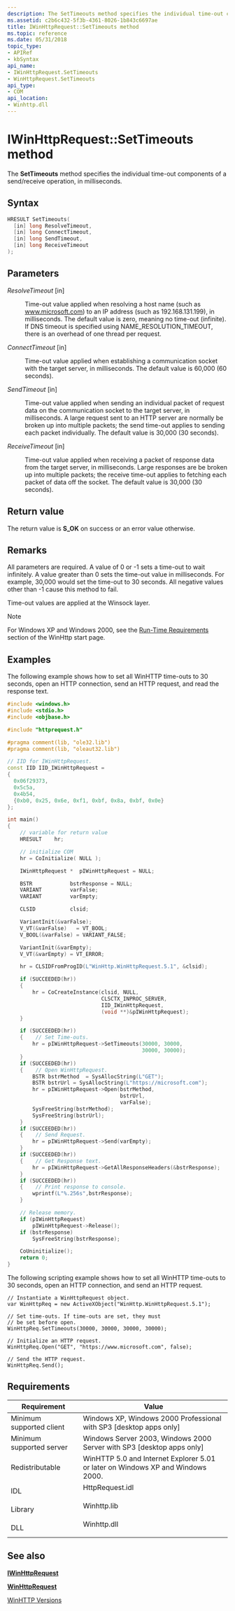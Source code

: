 ```yaml
---
description: The SetTimeouts method specifies the individual time-out components of a send/receive operation, in milliseconds.
ms.assetid: c2b6c432-5f3b-4361-8026-1b843c6697ae
title: IWinHttpRequest::SetTimeouts method
ms.topic: reference
ms.date: 05/31/2018
topic_type: 
- APIRef
- kbSyntax
api_name: 
- IWinHttpRequest.SetTimeouts
- WinHttpRequest.SetTimeouts
api_type: 
- COM
api_location: 
- Winhttp.dll
---
```


# IWinHttpRequest::SetTimeouts method

The **SetTimeouts** method specifies the individual time-out components of a send/receive operation, in milliseconds.

## Syntax


```C++
HRESULT SetTimeouts(
  [in] long ResolveTimeout,
  [in] long ConnectTimeout,
  [in] long SendTimeout,
  [in] long ReceiveTimeout
);
```



## Parameters

<dl> <dt>

*ResolveTimeout* \[in\]
</dt> <dd>

Time-out value applied when resolving a host name (such as www.microsoft.com) to an IP address (such as 192.168.131.199), in milliseconds. The default value is zero, meaning no time-out (infinite). If DNS timeout is specified using NAME\_RESOLUTION\_TIMEOUT, there is an overhead of one thread per request.

</dd> <dt>

*ConnectTimeout* \[in\]
</dt> <dd>

Time-out value applied when establishing a communication socket with the target server, in milliseconds. The default value is 60,000 (60 seconds).

</dd> <dt>

*SendTimeout* \[in\]
</dt> <dd>

Time-out value applied when sending an individual packet of request data on the communication socket to the target server, in milliseconds. A large request sent to an HTTP server are normally be broken up into multiple packets; the send time-out applies to sending each packet individually. The default value is 30,000 (30 seconds).

</dd> <dt>

*ReceiveTimeout* \[in\]
</dt> <dd>

Time-out value applied when receiving a packet of response data from the target server, in milliseconds. Large responses are be broken up into multiple packets; the receive time-out applies to fetching each packet of data off the socket. The default value is 30,000 (30 seconds).

</dd> </dl>

## Return value

The return value is **S\_OK** on success or an error value otherwise.

## Remarks

All parameters are required. A value of 0 or -1 sets a time-out to wait infinitely. A value greater than 0 sets the time-out value in milliseconds. For example, 30,000 would set the time-out to 30 seconds. All negative values other than -1 cause this method to fail.

Time-out values are applied at the Winsock layer.

> [!Note]  
> For Windows XP and Windows 2000, see the [Run-Time Requirements](winhttp-start-page.md) section of the WinHttp start page.

 

## Examples

The following example shows how to set all WinHTTP time-outs to 30 seconds, open an HTTP connection, send an HTTP request, and read the response text.


```C++
#include <windows.h>
#include <stdio.h>
#include <objbase.h>

#include "httprequest.h"

#pragma comment(lib, "ole32.lib")
#pragma comment(lib, "oleaut32.lib")

// IID for IWinHttpRequest.
const IID IID_IWinHttpRequest =
{
  0x06f29373,
  0x5c5a,
  0x4b54,
  {0xb0, 0x25, 0x6e, 0xf1, 0xbf, 0x8a, 0xbf, 0x0e}
};

int main()
{
    // variable for return value
    HRESULT    hr;

    // initialize COM
    hr = CoInitialize( NULL );

    IWinHttpRequest *  pIWinHttpRequest = NULL;

    BSTR            bstrResponse = NULL;
    VARIANT         varFalse;
    VARIANT         varEmpty;

    CLSID           clsid;

    VariantInit(&varFalse);
    V_VT(&varFalse)   = VT_BOOL;
    V_BOOL(&varFalse) = VARIANT_FALSE;

    VariantInit(&varEmpty);
    V_VT(&varEmpty) = VT_ERROR;

    hr = CLSIDFromProgID(L"WinHttp.WinHttpRequest.5.1", &clsid);

    if (SUCCEEDED(hr))
    {
        hr = CoCreateInstance(clsid, NULL,
                              CLSCTX_INPROC_SERVER,
                              IID_IWinHttpRequest,
                              (void **)&pIWinHttpRequest);
    }

    if (SUCCEEDED(hr))
    {    // Set Time-outs.
        hr = pIWinHttpRequest->SetTimeouts(30000, 30000,
                                           30000, 30000);
    }
    if (SUCCEEDED(hr))
    {    // Open WinHttpRequest.
        BSTR bstrMethod  = SysAllocString(L"GET");
        BSTR bstrUrl = SysAllocString(L"https://microsoft.com");
        hr = pIWinHttpRequest->Open(bstrMethod,
                                    bstrUrl,
                                    varFalse);
        SysFreeString(bstrMethod);
        SysFreeString(bstrUrl);
    }
    if (SUCCEEDED(hr))
    {    // Send Request.
        hr = pIWinHttpRequest->Send(varEmpty);
    }
    if (SUCCEEDED(hr))
    {    // Get Response text.
        hr = pIWinHttpRequest->GetAllResponseHeaders(&bstrResponse);
    }
    if (SUCCEEDED(hr))
    {    // Print response to console.
        wprintf(L"%.256s",bstrResponse);
    }

    // Release memory.
    if (pIWinHttpRequest)
        pIWinHttpRequest->Release();
    if (bstrResponse)
        SysFreeString(bstrResponse);

    CoUninitialize();
    return 0;
}
```



The following scripting example shows how to set all WinHTTP time-outs to 30 seconds, open an HTTP connection, and send an HTTP request.


```JScript
// Instantiate a WinHttpRequest object.
var WinHttpReq = new ActiveXObject("WinHttp.WinHttpRequest.5.1");

// Set time-outs. If time-outs are set, they must 
// be set before open.
WinHttpReq.SetTimeouts(30000, 30000, 30000, 30000);

// Initialize an HTTP request.  
WinHttpReq.Open("GET", "https://www.microsoft.com", false);

// Send the HTTP request.
WinHttpReq.Send();
```



## Requirements



| Requirement | Value |
|-------------------------------------|--------------------------------------------------------------------------------------------|
| Minimum supported client<br/> | Windows XP, Windows 2000 Professional with SP3 \[desktop apps only\]<br/>            |
| Minimum supported server<br/> | Windows Server 2003, Windows 2000 Server with SP3 \[desktop apps only\]<br/>         |
| Redistributable<br/>          | WinHTTP 5.0 and Internet Explorer 5.01 or later on Windows XP and Windows 2000.<br/> |
| IDL<br/>                      | <dl> <dt>HttpRequest.idl</dt> </dl> |
| Library<br/>                  | <dl> <dt>Winhttp.lib</dt> </dl>     |
| DLL<br/>                      | <dl> <dt>Winhttp.dll</dt> </dl>     |



## See also

<dl> <dt>

[**IWinHttpRequest**](iwinhttprequest-interface.md)
</dt> <dt>

[**WinHttpRequest**](winhttprequest.md)
</dt> <dt>

[WinHTTP Versions](winhttp-versions.md)
</dt> </dl>

 

 




